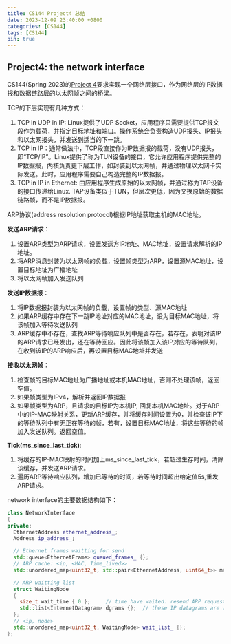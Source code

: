 ```yaml
---
title: CS144 Project4 总结
date: 2023-12-09 23:40:00 +0800
categories: [CS144]
tags: [CS144]
pin: true
---
```


## Project4: the network interface
CS144(Spring 2023)的[Project 4](https://cs144.github.io/assignments/check4.pdf)要求实现一个网络层接口，作为网络层的IP数据报和数据链路层的以太网帧之间的桥梁。

TCP的下层实现有几种方式：
1. TCP in UDP in IP: Linux提供了UDP Socket，应用程序只需要提供TCP报文段作为载荷，并指定目标地址和端口。操作系统会负责构造UDP报头、IP报头和以太网报头，并发送到适当的下一跳。
2. TCP in IP：通常做法中，TCP段直接作为IP数据报的载荷，没有UDP报头，即“TCP/IP”。Linux提供了称为TUN设备的接口，它允许应用程序提供完整的IP数据报，内核负责更下层工作，如封装到以太网帧，并通过物理以太网卡实际发送。此时，应用程序需要自己构造完整的IP数据报。
3. TCP in IP in Ethernet: 由应用程序生成原始的以太网帧，并通过称为TAP设备的接口传递给Linux. TAP设备类似于TUN，但层次更低，因为交换原始的数据链路帧，而不是IP数据报。

ARP协议(address resolution protocol)根据IP地址获取主机的MAC地址。

**发送ARP请求**：
1. 设置ARP类型为ARP请求，设置发送方IP地址、MAC地址，设置请求解析的IP地址。
2. 将ARP消息封装为以太网帧的负载，设置帧类型为ARP，设置源MAC地址，设置目标地址为广播地址
3. 将以太网帧加入发送队列

**发送IP数据报**：
1. 将IP数据报封装为以太网帧的负载，设置帧的类型、源MAC地址
2. 如果ARP缓存中存在下一跳IP地址对应的MAC地址，设为目标MAC地址，将该帧加入等待发送队列
3. ARP缓存中不存在，查找ARP等待响应队列中是否存在，若存在，表明对该IP的ARP请求已经发出，还在等待回应。因此将该帧加入该IP对应的等待队列，在收到该IP的ARP响应后，再设置目标MAC地址并发送

**接收以太网帧**：
1. 检查帧的目标MAC地址为广播地址或本机MAC地址，否则不处理该帧，返回空值。
2. 如果帧类型为IPv4，解析并返回IP数据报
3. 如果帧类型为ARP，且请求的目标IP为本机IP, 回复本机MAC地址。对于ARP中的IP-MAC映射关系，更新ARP缓存，并将缓存时间设置为0，并检查该IP下的等待队列中有无正在等待的帧，若有，设置目标MAC地址，将这些等待的帧加入发送队列。返回空值。

**Tick(ms_since_last_tick)**:
1. 将缓存的IP-MAC映射的时间加上ms_since_last_tick，若超过生存时间，清除该缓存，并发送ARP请求。
2. 遍历ARP等待响应队列，增加已等待的时间，若等待时间超出给定值5s,重发ARP请求。

network interface的主要数据结构如下：
```cpp
class NetworkInterface
{
private:
  EthernetAddress ethernet_address_;
  Address ip_address_;

  // Ethernet frames waitting for send
  std::queue<EthernetFrame> queued_frames_ {};
  // ARP cache: <ip, <MAC, Time_lived>>
  std::unordered_map<uint32_t, std::pair<EthernetAddress, uint64_t>> map_ip_mac {};

  // ARP waitting list
  struct WaitingNode
  {
    size_t wait_time { 0 };     // time have waited. resend ARP request if waited too long.
    std::list<InternetDatagram> dgrams {};  // these IP datagrams are waitting for the this ARP response.
  };
  // <ip, node>
  std::unordered_map<uint32_t, WaitingNode> wait_list_ {};
};

```
